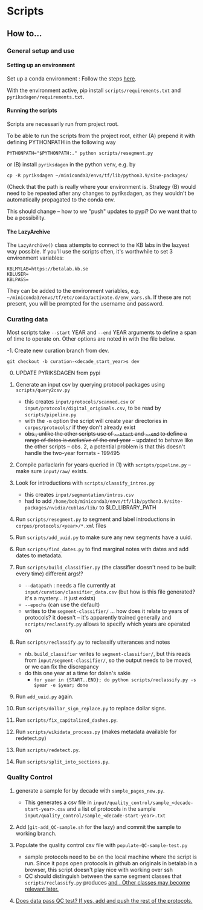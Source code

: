 # Scripts



## How to...

### General setup and use

#### Setting up an environment

Set up a conda environment : Follow the steps [here](https://www.tensorflow.org/install/pip).

With the environment active, pip install `scripts/requirements.txt` and `pyriksdagen/requirements.txt`.

#### Running the scripts

Scripts are necessarily run from project root.

To be able to run the scripts from the project root, either (A) prepend it with defining PYTHONPATH in the following way

```PYTHONPATH="$PYTHONPATH:." python scripts/resegment.py```

or (B) install `pyriksdagen` in the python venv, e.g. by

```cp -R pyriksdagen ~/miniconda3/envs/tf/lib/python3.9/site-packages/```

(Check that the path is really where your environment is. Strategy (B) would need to be repeated after any changes to pyriksdagen, as they wouldn't be automatically propagated to the conda env. 

This should change – how to we "push" updates to pypi? Do we want that to be a possibility.


#### The LazyArchive

The `LazyArchive()` class attempts to connect to the KB labs in the lazyest way possible. If you'll use the scripts often, it's worthwhile to set 3 environment variables:

	KBLMYLAB=https://betalab.kb.se
	KBLUSER=
	KBLPASS=

They can be added to the environment variables, e.g. `~/miniconda3/envs/tf/etc/conda/activate.d/env_vars.sh`. If these are not present, you will be prompted for the username and password.



### Curating data


Most scripts take `--start` YEAR and `--end` YEAR arguments to define a span of time to operate on. Other options are noted in with the file below.

-1. Create new curation branch from dev.

	git checkout -b curation-<decade_start_year>s dev

0. UPDATE PYRIKSDAGEN from pypi

1. Generate an input csv by querying protocol packages using `scripts/query2csv.py`
	- this creates `input/protocols/scanned.csv` or `input/protocols/digital_originals.csv`, to be read by `scripts/pipeline.py`
	- with the `-m` option the script will create year directories in `corpus/protocols/` if they don't already exist
    - ~~obs., unlike the other scripts use of `--start` and `--end` to define a range of dates is *exclusive* of the end year~~
        – updated to behave like the other scripts
    – obs. 2, a potential problem is that this doesn't handle the two-year formats - 199495

2. Compile parlaclarin for years queried in (1) with `scripts/pipeline.py`
    – make sure `input/raw/` exists.

3. Look for introductions with `scripts/classify_intros.py`
	- this creates `input/segmentation/intros.csv`
    - had to add `/home/bob/miniconda3/envs/tf/lib/python3.9/site-packages/nvidia/cublas/lib/` to $LD_LIBRARY_PATH

4. Run `scripts/resegment.py` to segment and label introductions in `corpus/protocols/<year>/*.xml` files

5. Run `scripts/add_uuid.py` to make sure any new segments have a uuid.

6. Run `scripts/find_dates.py` to find marginal notes with dates and add dates to metadata.

7. Run `scripts/build_classifier.py` (the classifier doesn't need to be built every time)
	different args!?
	- `--datapath` : needs a file currently at `input/curation/classifier_data.csv` (but how is this file generated? it's a mystery... it just exists)
	- `--epochs` (can use the default)
	- writes to the `segment-classifier/` ... how does it relate to years of protocols? it doesn't – it's apparently trained generally and `scripts/reclassify.py` allows to specify which years are operated on

8. Run `scripts/reclassify.py` to reclassify utterances and notes
    - nb. `build_classifier` writes to `segment-classifier/`, but this reads from `input/segment-classifier/`, so the output needs to be moved, or we can fix the discrepancy
    - do this one year at a time for dolan's sakie
        - `for year in {START..END}; do python scripts/reclassify.py -s $year -e $year; done`

9. Run `add_uuid.py` again.

10. Run `scripts/dollar_sign_replace.py` to replace dollar signs.

11. Run `scripts/fix_capitalized_dashes.py`.

12. Run `scripts/wikidata_process.py` (makes metadata available for redetect.py)

13. Run `scripts/redetect.py`.

14. Run `scripts/split_into_sections.py`.


### Quality Control

1. generate a sample for by decade with `sample_pages_new.py`. 
	- This generates a csv file in `input/quality_control/sample_<decade-start-year>.csv` and a list of protocols in the sample `input/quality_control/sample_<decade-start-year>.txt`
	
2. Add (`git-add_QC-sample.sh` for the lazy) and commit the sample to working branch.

3. Populate the quality control csv file with `populate-QC-sample-test.py`
	- sample protocols need to be on the local machine where the script is run. Since it pops open protocols in github an originals in betalab in a browser, this script doesn't play nice with working over ssh
	- QC should distinguish between the same segment classes that `scripts/reclassify.py` produces <u> and <note>. Other classes may become relevant later.

4. Does data pass QC test? If yes, add and push the rest of the protocols.

